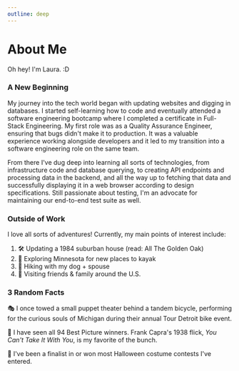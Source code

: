 ```yaml
---
outline: deep
---
```


# About Me

 Oh hey! I'm Laura. :D

### A New Beginning
My journey into the tech world began with updating websites and digging in databases. I started self-learning how to code and eventually attended a software engineering bootcamp where I completed a certificate in Full-Stack Engineering. My first role was as a Quality Assurance Engineer, ensuring that bugs didn't make it to production. It was a valuable experience working alongside developers and it led to my transition into a software engineering role on the same team.

From there I've dug deep into learning all sorts of technologies, from infrastructure code and database querying, to creating API endpoints and processing data in the backend, and all the way up to fetching that data and successfully displaying it in a web browser according to design specifications. Still passionate about testing, I'm an advocate for maintaining our end-to-end test suite as well.

### Outside of Work
I love all sorts of adventures! Currently, my main points of interest include:
1. 🛠️ Updating a 1984 suburban house (read: All The Golden Oak)
1. 🛶 Exploring Minnesota for new places to kayak
1. 🥾 Hiking with my dog + spouse
1. 🛬 Visiting friends & family around the U.S.

### 3 Random Facts
🎭 I once towed a small puppet theater behind a tandem bicycle, performing for the curious souls of Michigan during their annual Tour Detroit bike event.

🍿 I have seen all 94 Best Picture winners. Frank Capra's 1938 flick, *You Can't Take It With You*, is my favorite of the bunch.

🎃 I've been a finalist in or won most Halloween costume contests I've entered.

